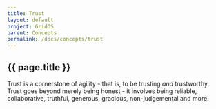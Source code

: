```yaml
---
title: Trust
layout: default
project: GridOS
parent: Concepts
permalink: /docs/concepts/trust
---
```


## {{ page.title }}

Trust is a cornerstone of agility - that is, to be trusting _and_ trustworthy. Trust goes beyond merely being honest - it involves being reliable, collaborative, truthful, generous, gracious, non-judgemental and more.
